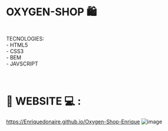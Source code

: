 # OXYGEN-SHOP  🛍️

<br/>
TECNOLOGIES: <br/>
- HTML5 <br/>
- CSS3 <br/>
- BEM <br/>
- JAVSCRIPT <br/>

<br/>
<br/>


# 🛒 WEBSITE 💻 : 

https://Enriquedonaire.github.io/Oxygen-Shop-Enrique ![image](https://github.com/Enriquedonaire/Oxygen-Shop-Enrique/assets/84640350/e49943e0-3301-42b0-a4c8-1d07c20aefd6)


